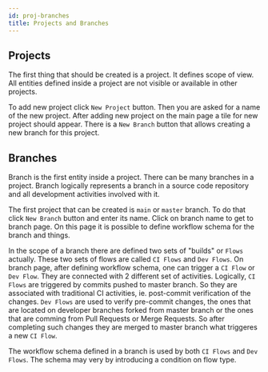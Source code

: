 ```yaml
---
id: proj-branches
title: Projects and Branches
---
```


## Projects

The first thing that should be created is a project. It defines scope
of view.  All entities defined inside a project are not visible or
available in other projects.

To add new project click `New Project` button. Then you are asked for
a name of the new project. After adding new project on the main page a
tile for new project should appear. There is a `New Branch` button
that allows creating a new branch for this project.

## Branches

Branch is the first entity inside a project. There can be many
branches in a project. Branch logically represents a branch in a
source code repository and all development activities involved with
it.

The first project that can be created is `main` or `master` branch.
To do that click `New Branch` button and enter its name.
Click on branch name to get to branch page. On this page it is possible
to define workflow schema for the branch and things.

In the scope of a branch there are defined two sets of "builds" or
`Flows` actually. These two sets of flows are called `CI Flows` and
`Dev Flows`. On branch page, after defining workflow schema, one can
trigger a `CI Flow` or `Dev Flow`. They are connected with 2 different
set of activities.  Logically, `CI Flows` are triggered by commits
pushed to master branch. So they are associated with traditional CI
activities, ie. post-commit verification of the changes. `Dev Flows`
are used to verify pre-commit changes, the ones that are located on
developer branches forked from master branch or the ones that are
comming from Pull Requests or Merge Requests. So after completing such
changes they are merged to master branch what triggeres a new `CI
Flow`.

The workflow schema defined in a branch is used by both `CI Flows` and
`Dev Flows`. The schema may very by introducing a condition on flow
type.
